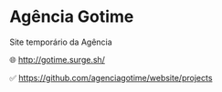 # Agência Gotime 

Site temporário da Agência

:globe_with_meridians: http://gotime.surge.sh/

:white_check_mark: https://github.com/agenciagotime/website/projects
